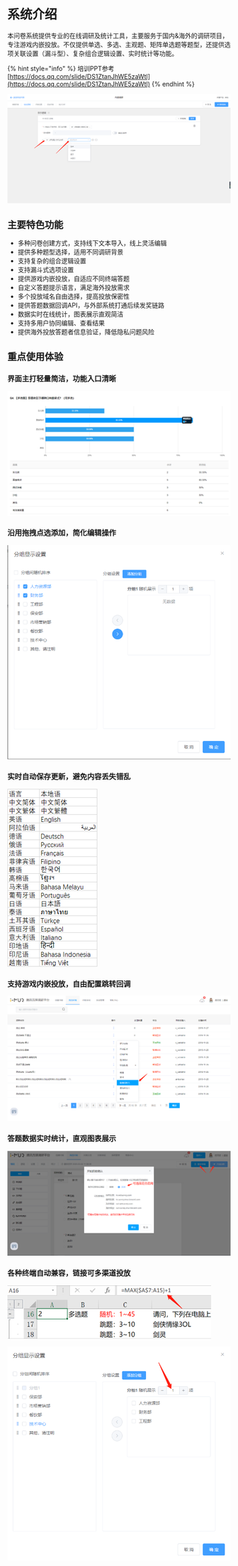 # 系统介绍

本问卷系统提供专业的在线调研及统计工具，主要服务于国内&海外的调研项目，专注游戏内嵌投放。不仅提供单选、多选、主观题、矩阵单选题等题型，还提供选项关联设置（漏斗型）、复杂组合逻辑设置、实时统计等功能。

{% hint style="info" %}
培训PPT参考 [https://docs.qq.com/slide/DS1ZtanJhWE5zaWtl](https://docs.qq.com/slide/DS1ZtanJhWE5zaWtl) 
{% endhint %}

![](.gitbook/assets/image%20%2880%29.png)

## 主要特色功能

* 多种问卷创建方式，支持线下文本导入，线上灵活编辑
* 提供多种题型选择，适用不同调研背景
* 支持复杂的组合逻辑设置
* 支持漏斗式选项设置
* 提供游戏内嵌投放，自适应不同终端答题
* 自定义答题提示语言，满足海外投放需求
* 多个投放域名自由选择，提高投放保密性
* 提供答题数据回调API，与外部系统打通后续发奖链路
* 数据实时在线统计，图表展示直观简洁
* 支持多用户协同编辑、查看结果
* 提供海外投放答题者信息验证，降低隐私问题风险

## 重点使用体验

### 界面主打轻量简洁，功能入口清晰

![&#x521B;&#x5EFA;&#x95EE;&#x5377;](.gitbook/assets/image%20%28287%29.png)

### 沿用拖拽点选添加，简化编辑操作

![&#x95EE;&#x5377;&#x7F16;&#x8F91;](.gitbook/assets/image%20%2843%29.png)

### 实时自动保存更新，避免内容丢失错乱

![&#x81EA;&#x52A8;&#x4FDD;&#x5B58;](.gitbook/assets/image%20%2883%29.png)

### 支持游戏内嵌投放，自由配置跳转回调

![](.gitbook/assets/image%20%2842%29.png)

### 答题数据实时统计，直观图表展示

![&#x7EDF;&#x8BA1;&#x56FE;&#x8868;](.gitbook/assets/image%20%28265%29.png)

### 各种终端自动兼容，链接可多渠道投放

![PC&#x7B54;&#x9898;&#x7AEF;](.gitbook/assets/image%20%28390%29.png)

![&#x79FB;&#x52A8;&#x7B54;&#x9898;&#x7AEF;](.gitbook/assets/image%20%28299%29.png)









